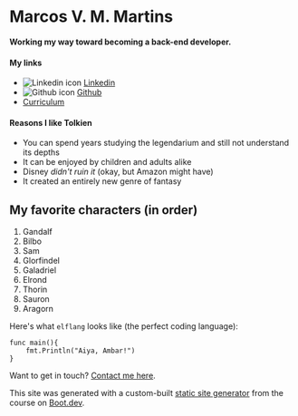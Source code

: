 # Marcos V. M. Martins

**Working my way toward becoming a back-end developer.**

#### My links

 - ![Linkedin icon](/images/linkedin_icon.png) [Linkedin](https://www.linkedin.com/in/marcos-victor-muller-martins-7193b4289/)
 - ![Github icon](/images/github.png) [Github](https://github.com/Alemoum)
 - [Curriculum](/blog/majesty)

#### Reasons I like Tolkien

- You can spend years studying the legendarium and still not understand its depths
- It can be enjoyed by children and adults alike
- Disney _didn't ruin it_ (okay, but Amazon might have)
- It created an entirely new genre of fantasy

## My favorite characters (in order)

1. Gandalf
2. Bilbo
3. Sam
4. Glorfindel
5. Galadriel
6. Elrond
7. Thorin
8. Sauron
9. Aragorn

Here's what `elflang` looks like (the perfect coding language):

```
func main(){
    fmt.Println("Aiya, Ambar!")
}
```

Want to get in touch? [Contact me here](/contact).

This site was generated with a custom-built [static site generator](https://www.boot.dev/courses/build-static-site-generator-python) from the course on [Boot.dev](https://www.boot.dev).